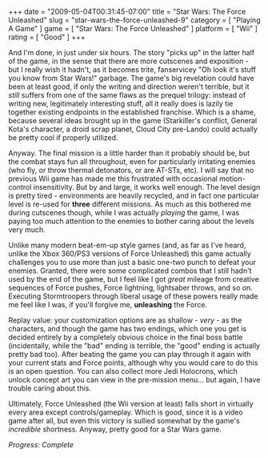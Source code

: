 +++
date = "2009-05-04T00:31:45-07:00"
title = "Star Wars: The Force Unleashed"
slug = "star-wars-the-force-unleashed-9"
category = [ "Playing A Game" ]
game = [ "Star Wars: The Force Unleashed" ]
platform = [ "Wii" ]
rating = [ "Good" ]
+++

And I'm done, in just under six hours.  The story "picks up" in the latter half of the game, in the sense that there are more cutscenes and exposition - but I really wish it hadn't, as it becomes trite, fanservicey "Oh look it's stuff you know from Star Wars!" garbage.  The game's big revelation could have been at least good, if only the writing and direction weren't terrible, but it <i>still</i> suffers from one of the same flaws as the prequel trilogy: instead of writing new, legitimately interesting stuff, all it really does is lazily tie together existing endpoints in the established franchise.  Which is a shame, because several ideas brought up in the game (Starkiller's conflict, General Kota's character, a droid scrap planet, Cloud City pre-Lando) could actually be pretty cool if properly utilized.

Anyway.  The final mission is a little harder than it probably should be, but the combat stays fun all throughout, even for particularly irritating enemies (who fly, or throw thermal detonators, or are AT-STs, etc).  I will say that no previous Wii game has made me this frustrated with occasional motion-control insensitivity.  But by and large, it works well enough.  The level design is pretty tired - environments are heavily recycled, and in fact one particular level is re-used for <b>three</b> different missions.  As much as this bothered me during cutscenes though, while I was actually <i>playing</i> the game, I was paying too much attention to the enemies to bother caring about the levels very much.

Unlike many modern beat-em-up style games (and, as far as I've heard, unlike the Xbox 360/PS3 versions of Force Unleashed) this game actually challenges you to use more than just a basic one-two punch to defeat your enemies.  Granted, there were some complicated combos that I still hadn't used by the end of the game, but I feel like I got <i>great</i> mileage from creative sequences of Force pushes, Force lightning, lightsaber throws, and so on.  Executing Stormtroopers through liberal usage of these powers really made me feel like I was, if you'll forgive me, <b>unleashing</b> the Force.

Replay value: your customization options are as shallow - <i>very</i> - as the characters, and though the game has two endings, which one you get is decided entirely by a completely obvious choice in the final boss battle (incidentally, while the "bad" ending is terrible, the "good" ending is actually pretty bad too).  After beating the game you can play through it again with your current stats and Force points, although why you would care to do this is an open question.  You can also collect more Jedi Holocrons, which unlock concept art you can view in the pre-mission menu... but again, I have trouble caring about this.

Ultimately, Force Unleashed (the Wii version at least) falls short in virtually every area except controls/gameplay.  Which is good, since it is a video game after all, but even this victory is sullied somewhat by the game's <i>incredible</i> shortness.  Anyway, pretty good for a Star Wars game.

<i>Progress: Complete</i>